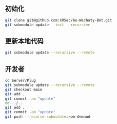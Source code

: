 ## 初始化

```bash
git clone git@github.com:XRSec/Go-Wechaty-Bot.git
git submodule update --init --recursive
```

## 更新本地代码

```bash
git submodule update --recursive --remote
```

## 开发者

```bash
cd Server/Plug
git submodule update --recursive --remote
git checkout main
git add .
git commit -am "update"
cd ../..
git add .
git commit -am "update"
git push --recurse-submodules=on-demand
```